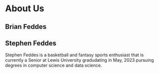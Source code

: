 # About Us

## Brian Feddes

## Stephen Feddes
Stephen Feddes is a basketball and fantasy sports enthusiast that is currently a Senior at Lewis University gradudating in May, 2023 pursuing degrees in computer science and data science.
